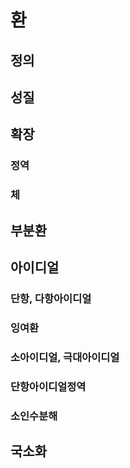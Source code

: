 <!---
title: "환"
category: Mathematics
language: Korean
--->

# 환

## 정의

## 성질

## 확장

### 정역

### 체

## 부분환

## 아이디얼

### 단항, 다항아이디얼

### 잉여환

### 소아이디얼, 극대아이디얼

### 단항아이디얼정역

### 소인수분해

## 국소화
